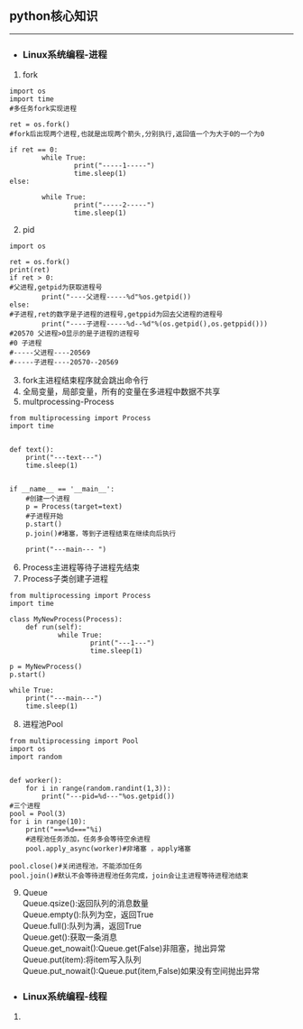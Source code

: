 ## python核心知识
********************
- ### Linux系统编程-进程
1. fork<br>
```
import os
import time
#多任务fork实现进程

ret = os.fork()
#fork后出现两个进程,也就是出现两个箭头,分别执行,返回值一个为大于0的一个为0

if ret == 0:
        while True:
                print("-----1-----")
                time.sleep(1)
else:

        while True:
                print("-----2-----")
                time.sleep(1)

```
2. pid<br>
```
import os

ret = os.fork()
print(ret)
if ret > 0:
#父进程,getpid为获取进程号
        print("----父进程-----%d"%os.getpid())
else:
#子进程,ret的数字是子进程的进程号,getppid为回去父进程的进程号
        print("----子进程-----%d--%d"%(os.getpid(),os.getppid()))
#20570 父进程>0显示的是子进程的进程号
#0 子进程
#-----父进程----20569
#-----子进程----20570--20569

```
3. fork主进程结束程序就会跳出命令行<br>
4. 全局变量，局部变量，所有的变量在多进程中数据不共享<br>
5. multprocessing-Process<br>
```
from multiprocessing import Process
import time


def text():    
    print("---text---")
    time.sleep(1)


if __name__ == '__main__':
    #创建一个进程
    p = Process(target=text)
    #子进程开始
    p.start()
    p.join()#堵塞，等到子进程结束在继续向后执行

    print("---main--- ")

```
6. Process主进程等待子进程先结束<br>
7. Process子类创建子进程<br>
```
from multiprocessing import Process
import time

class MyNewProcess(Process):
    def run(self):
            while True:
                    print("---1---")
                    time.sleep(1)

p = MyNewProcess()
p.start()

while True:
    print("---main---")
    time.sleep(1)
```
8. 进程池Pool<br>
```
from multiprocessing import Pool
import os
import random


def worker():
    for i in range(random.randint(1,3)):
        print("---pid=%d---"%os.getpid())
#三个进程
pool = Pool(3)
for i in range(10):
    print("===%d==="%i)
    #进程池任务添加，任务多会等待空余进程
    pool.apply_async(worker)#非堵塞 ，apply堵塞

pool.close()#关闭进程池，不能添加任务
pool.join()#默认不会等待进程池任务完成，join会让主进程等待进程池结束
```
9. Queue<br>
Queue.qsize():返回队列的消息数量<br>
Queue.empty():队列为空，返回True<br>
Queue.full():队列为满，返回True<br>
Queue.get():获取一条消息<br>
Queue.get_nowait():Queue.get(False)非阻塞，抛出异常<br>
Queue.put(item):将item写入队列<br>
Queue.put_nowait():Queue.put(item,False)如果没有空间抛出异常<br>
- ### Linux系统编程-线程
1. 
